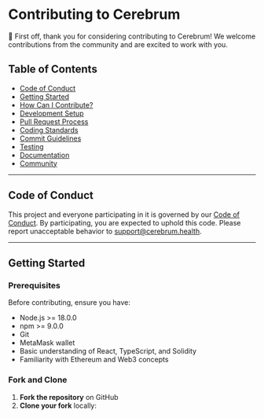 # Contributing to Cerebrum

🎉 First off, thank you for considering contributing to Cerebrum! We welcome contributions from the community and are excited to work with you.

## Table of Contents

- [Code of Conduct](#code-of-conduct)
- [Getting Started](#getting-started)
- [How Can I Contribute?](#how-can-i-contribute)
- [Development Setup](#development-setup)
- [Pull Request Process](#pull-request-process)
- [Coding Standards](#coding-standards)
- [Commit Guidelines](#commit-guidelines)
- [Testing](#testing)
- [Documentation](#documentation)
- [Community](#community)

---

## Code of Conduct

This project and everyone participating in it is governed by our [Code of Conduct](CODE_OF_CONDUCT.md). By participating, you are expected to uphold this code. Please report unacceptable behavior to support@cerebrum.health.

---

## Getting Started

### Prerequisites

Before contributing, ensure you have:

- Node.js >= 18.0.0
- npm >= 9.0.0
- Git
- MetaMask wallet
- Basic understanding of React, TypeScript, and Solidity
- Familiarity with Ethereum and Web3 concepts

### Fork and Clone

1. **Fork the repository** on GitHub
2. **Clone your fork** locally:

